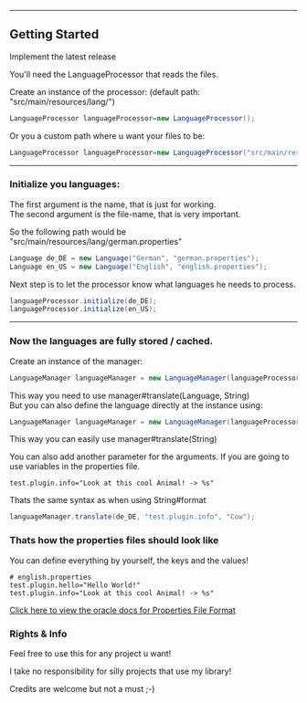 <hr>

<h2>Getting Started</h2>

<p>Implement the latest release</p>

You'll need the LanguageProcessor that reads the files.<br>

Create an instance of the processor: (default path: "src/main/resources/lang/")<br>

   ````java
   LanguageProcessor languageProcessor=new LanguageProcessor();
   ````


Or you a custom path where u want your files to be:<br>

   ````java
   LanguageProcessor languageProcessor=new LanguageProcessor("src/main/resources/languages/");
   ````

<hr>

<h3>Initialize you languages:</h3>
<p>The first argument is the name, that is just for working. <br> The second argument is the file-name, that is very important.</p>
<p>So the following path would be "src/main/resources/lang/german.properties"</p>

````java
Language de_DE = new Language("German", "german.properties");
Language en_US = new Language("English", "english.properties");
````

<p>Next step is to let the processor know what languages he needs to process.</p>

````java
languageProcessor.initialize(de_DE);
languageProcessor.initialize(en_US);
````
<hr>

<h3>Now the languages are fully stored / cached.</h3>


<p>Create an instance of the manager:</p>

````java
LanguageManager languageManager = new LanguageManager(languageProcessor);
````
This way you need to use manager#translate(Language, String)<br>
But you can also define the language directly at the instance using:

````java
LanguageManager languageManager = new LanguageManager(languageProcessor, de_DE);
````
This way you can easily use manager#translate(String)

You can also add another parameter for the arguments. If you are going to use variables in the properties file.<br>
````properties
test.plugin.info="Look at this cool Animal! -> %s" 
````
Thats the same syntax as when using String#format
````java
languageManager.translate(de_DE, "test.plugin.info", "Cow");
````

<h3>Thats how the properties files should look like</h3>
<p>You can define everything by yourself, the keys and the values!</p>

````properties
# english.properties
test.plugin.hello="Hello World!"
test.plugin.info="Look at this cool Animal! -> %s"
````
<a href="https://docs.oracle.com/cd/E23095_01/Platform.93/ATGProgGuide/html/s0204propertiesfileformat01.html">Click here to view the oracle docs for Properties File Format</a>

<h3>Rights & Info</h3>
<p>Feel free to use this for any project u want!</p>
<p>I take no responsibility for silly projects that use my library!</p>
<p>Credits are welcome but not a must ;-)</p>


   
